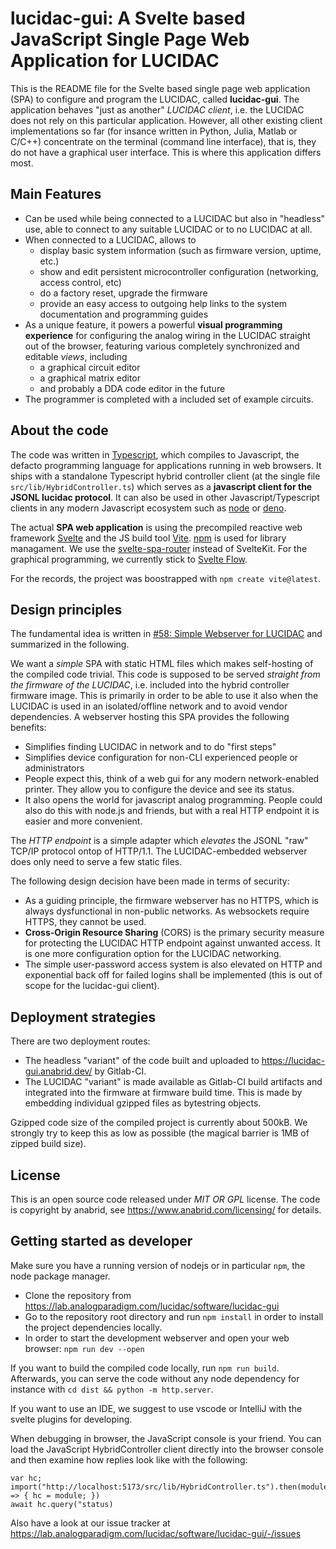 # lucidac-gui: A Svelte based JavaScript Single Page Web Application for LUCIDAC

This is the README file for the Svelte based single page web application (SPA) to configure and
program the LUCIDAC, called **lucidac-gui**. The application behaves "just as another"
*LUCIDAC client*, i.e. the LUCIDAC does not rely on this particular application. However, all
other existing client implementations so far (for insance written in Python, Julia, Matlab or C/C++)
concentrate on the terminal (command line interface), that is, they do not have a graphical user
interface. This is where this application differs most.

## Main Features

- Can be used while being connected to a LUCIDAC but also in "headless" use, able to connect to any
  suitable LUCIDAC or to no LUCIDAC at all.
- When connected to a LUCIDAC, allows to
  - display basic system information (such as firmware version, uptime, etc.)
  - show and edit persistent microcontroller configuration (networking, access control, etc)
  - do a factory reset, upgrade the firmware
  - provide an easy access to outgoing help links to the system documentation and programming guides
- As a unique feature, it powers a powerful **visual programming experience** for configuring the
  analog wiring in the LUCIDAC straight out of the browser, featuring various completely synchronized
  and editable *views*, including
  - a graphical circuit editor
  - a graphical matrix editor
  - and probably a DDA code editor in the future
- The programmer is completed with a included set of example circuits.

## About the code

The code was written in [Typescript](https://www.typescriptlang.org/), which compiles to Javascript,
the defacto programming language for applications running in web browsers. It ships with a standalone
Typescript hybrid controller client (at the single file `src/lib/HybridController.ts`) which serves
as a **javascript client for the JSONL lucidac protocol**.
It can also be used in other Javascript/Typescript clients in any modern Javascript ecosystem such as 
[node](https://nodejs.org/) or [deno](https://deno.com/).

The actual **SPA web application** is using the precompiled reactive web framework [Svelte](https://svelte.dev)
and the JS build tool [Vite](https://vitejs.dev/). [npm](https://www.npmjs.com/) is used for library managament.
We use the [svelte-spa-router](https://www.npmjs.com/package/svelte-spa-router) instead of SvelteKit.
For the graphical programming, we currently stick to [Svelte Flow](https://svelteflow.dev/).

For the records, the project was boostrapped with `npm create vite@latest`.

## Design principles

The fundamental idea is written in 
[#58: Simple Webserver for LUCIDAC](https://lab.analogparadigm.com/lucidac/firmware/hybrid-controller/-/issues/58)
and summarized in the following.

We want a *simple* SPA with static HTML files which makes self-hosting of the
compiled code trivial. This code is supposed to be served *straight from the firmware of the LUCIDAC*, i.e.
included into the hybrid controller firmware image. This is primarily in order to be able to use it also when
the LUCIDAC is used in an isolated/offline network and to avoid vendor dependencies. A webserver hosting this
SPA provides the following benefits:

- Simplifies finding LUCIDAC in network and to do "first steps"
- Simplifies device configuration for non-CLI experienced people or administrators
- People expect this, think of a web gui for any modern network-enabled printer. They allow you to configure the device and see its status.
- It also opens the world for javascript analog programming. People could also do this with node.js and friends,
  but with a real HTTP endpoint it is easier and more convenient.

The *HTTP endpoint* is a simple adapter which *elevates* the JSONL "raw" TCP/IP protocol ontop of HTTP/1.1.
The LUCIDAC-embedded webserver does only need to serve a few static files.

The following design decision have been made in terms of security:

- As a guiding principle, the firmware webserver has no HTTPS, which is always dysfunctional in non-public
  networks. As websockets require HTTPS, they cannot be used.
- **Cross-Origin Resource Sharing** (CORS) is the primary security measure for protecting the LUCIDAC HTTP
  endpoint against unwanted access. It is one more configuration option for the LUCIDAC networking.
- The simple user-password access system is also elevated on HTTP and exponential back off for failed logins
  shall be implemented (this is out of scope for the lucidac-gui client).

## Deployment strategies

There are two deployment routes:

- The headless "variant" of the code built and uploaded to https://lucidac-gui.anabrid.dev/ by Gitlab-CI.
- The LUCIDAC "variant" is made available as Gitlab-CI build artifacts and integrated into the firmware
  at firmware build time. This is made by embedding individual gzipped files as bytestring objects.

Gzipped code size of the compiled project is currently about 500kB. We strongly try to keep this as low
as possible (the magical barrier is 1MB of zipped build size).

## License

This is an open source code released under *MIT OR GPL* license. The code is copyright
by anabrid, see https://www.anabrid.com/licensing/ for details.

## Getting started as developer

Make sure you have a running version of nodejs or in particular `npm`, the node package manager.

* Clone the repository from https://lab.analogparadigm.com/lucidac/software/lucidac-gui 
* Go to the repository root directory and run `npm install` in order to install the project dependencies locally.
* In order to start the development webserver and open your web browser: `npm run dev --open`

If you want to build the compiled code locally, run  `npm run build`.
Afterwards, you can serve the code without any node dependency for instance with `cd dist && python -m http.server`.

If you want to use an IDE, we suggest to use vscode or IntelliJ with the svelte plugins for developing.

When debugging in browser, the JavaScript console is your friend.
You can load the JavaScript HybridController client directly into the browser console and then examine
how replies look like with the following:

```
var hc; import("http://localhost:5173/src/lib/HybridController.ts").then(module => { hc = module; })
await hc.query("status)
```

Also have a look at our issue tracker at https://lab.analogparadigm.com/lucidac/software/lucidac-gui/-/issues
